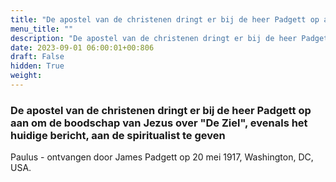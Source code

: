 ```yaml
---
title: "De apostel van de christenen dringt er bij de heer Padgett op aan om de boodschap van Jezus over 'De Ziel', evenals het huidige bericht, aan de spiritualist te geven"
menu_title: ""
description: "De apostel van de christenen dringt er bij de heer Padgett op aan om de boodschap van Jezus over 'De Ziel', evenals het huidige bericht, aan de spiritualist te geven"
date: 2023-09-01 06:00:01+00:806
draft: False
hidden: True
weight:
---
```

### De apostel van de christenen dringt er bij de heer Padgett op aan om de boodschap van Jezus over "De Ziel", evenals het huidige bericht, aan de spiritualist te geven

Paulus - ontvangen door James Padgett op 20 mei 1917, Washington, DC, USA.
